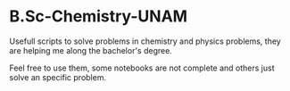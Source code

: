 # B.Sc-Chemistry-UNAM

Usefull scripts to solve problems in chemistry and physics problems, they are helping me along the bachelor's degree.

Feel free to use them, some notebooks are not complete and others just solve an specific problem.
